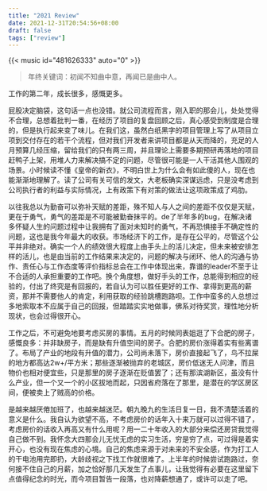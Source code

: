 ```yaml
---
title: "2021 Review"
date: 2021-12-31T20:54:56+08:00
draft: false
tags: ["review"]
---
```


{{< music id="481626333" auto="0" >}}

> 年终关键词：初闻不知曲中意，再闻已是曲中人。

工作的第二年，成长很多，感慨更多。

屁股决定脑袋，这句话一点也没错。就公司流程而言，刚入职的那会儿，处处觉得不合理，总想着批判一番，在经历了项目的复盘回顾之后，真心感受到制度是合理的，但是执行起来变了味儿。在我们这，虽然白纸黑字的项目管理上写了从项目立项到交付存在的若干个流程，但对我们开发者来讲项目都是从天而降的，充足的人月预算几经压缩，留给我们的只有两三周，并且理论上需要多期预研再落地的项目赶鸭子上架，用堆人力来解决搞不定的问题，尽管很可能是一人干活其他人围观的场景。小时候读不懂《皇帝的新衣》，不明白世上为什么会有如此傻的人，现在也能渐渐地理解了。读了公司有关可信的发文，大老板确实深谋远虑，只是没考虑到公司执行者的利益与实际情况，上有政策下有对策的做法让这项政策成了鸡肋。

以往我总以为勤奋可以弥补天赋的差距，殊不知人与人之间的差距不仅仅是天赋，更在于勇气，勇气的差距是不可能被勤奋抹平的。de了半年多的bug，在解决诸多怀疑人生的问题过程中让我拥有了面对未知时的勇气，不再恐惧接手不确定性的问题，这也是我今年最大的收获。市场经济下的工作，是存在公平的，尽管这个公平并非绝对。确实一个人的绩效很大程度上由手头上的活儿决定，但未来被安排怎样的活儿，也是由当前的工作结果来决定的，问题的解决与闭环、他人的沟通与协作、责任心与工作态度等评价指标总会在工作中体现出来，靠谱的leader不至于让不合适的人承担重要的工作吧。换个角度想，做好手头的工作，总能得到相应的经验的，付出了终究是有回报的，若自认为可以胜任更好的工作、拿得到更高的薪资，那并不需要他人的肯定，利用获取的经验跳槽跑路呗。工作中蛮多的人总想过多地索取本不应属于自己的回报，但踏踏实实地做事，佛系对待奖赏，理性地分析现状，也会过得很开心。

工作之后，不可避免地要考虑买房的事情。五月的时候同表姐逛了下合肥的房子，感慨良多：并非缺房子，而是缺有升值空间的房子。合肥的房价涨得着实有些离谱了。布局了产业的地段有升值的潜力，公司尚未落下，房价直接起飞了，鸟不拉屎的地方都高达2w+/平方米；那些逐渐被抛弃的老城区，房价低迷无人问津，而且物价也相对便宜些，只是那里的房子逐渐在贬值罢了；还有那滨湖新区，虽没有什么产业，但一个又一个的小区拔地而起，只因省府落在了那里，是潜在的学区房区间，便被卖上了贼高的价格。

是越来越厌倦加班了，也越来越迷茫。朝九晚九的生活日复一日，我不清楚活着的意义是什么。我自认为欲望不高，不考虑房价的话年入十来万就可以过得不错了，考虑房价的话收入再高又有什么用呢？用一二十年收入的大部分来偿还房贷我觉得自己做不到。我怀念大四那会儿无忧无虑的实习生活，穷是穷了点，可过得是着实开心，也没有现在焦虑的心境。自己的焦虑来源于对未来的不安全感，作为打工人的干电池用完即扔，大龄歧视之下找工作就很难了。上半年的时候尝试跑路过，奈何接不住自己的月薪，加之恰好那几天发生了点事儿，让我觉得有必要在这里留下点值得纪念的时光，而今项目暂告一段落，也对降薪想通了，或许可以走了吧。
